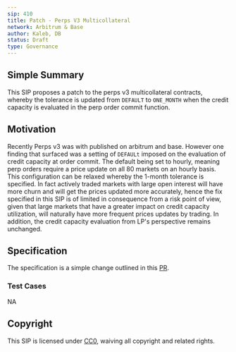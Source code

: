 ```yaml
---
sip: 410
title: Patch - Perps V3 Multicollateral
network: Arbitrum & Base
author: Kaleb, DB
status: Draft
type: Governance
---
```


## Simple Summary

This SIP proposes a patch to the perps v3 multicollateral contracts, whereby  the tolerance is updated from `DEFAULT` to `ONE_MONTH` when the credit capacity is evaluated in the perp order commit function.

## Motivation

Recently Perps v3 was with published on arbitrum and base. However one finding that surfaced was a setting of `DEFAULt` imposed on the evaluation of credit capacity at order commit. The default being set to hourly, meaning perp orders require a price update on all 80 markets on an hourly basis. This configuration can be relaxed whereby the 1-month tolerance is specified.
In fact actively traded markets with large open interest will have more churn and will get the prices updated more accurately, hence the fix specified in this SIP is of limited in consequence from a risk point of view, given that large markets that have a greater impact on credit capacity utilization, will naturally have more frequent prices updates by trading. In addition, the credit capacity evaluation from LP's perspective remains unchanged.

## Specification

The specification is a simple change outlined in this [PR](https://github.com/Synthetixio/synthetix-v3/commit/fcf1ac663f4d27d799129363210e55d803b2f0fa#diff-466be37896856a87e7e6e46df5d91b48527a9b8d6846dc5f7f29aa02281880f8R94).


### Test Cases

NA

## Copyright

This SIP is licensed under [CC0](https://creativecommons.org/publicdomain/zero/1.0/), waiving all copyright and related rights.
